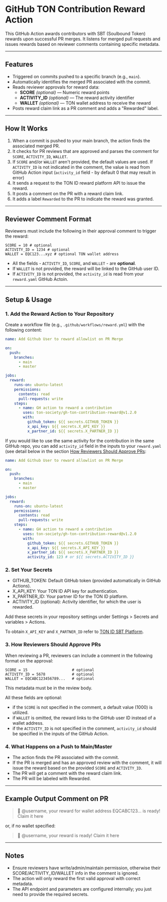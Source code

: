 # GitHub TON Contribution Reward Action

This GitHub Action awards contributors with SBT (Soulbound Token) rewards upon successful PR merges. It listens for merged pull requests and issues rewards based on reviewer comments containing specific metadata.

---

## Features

- Triggered on commits pushed to a specific branch (e.g., `main`).
- Automatically identifies the merged PR associated with the commit.
- Reads reviewer approvals for reward data:  
  - **SCORE** *(optional)* — Numeric reward points  
  - **ACTIVITY_ID** *(optional)* — The reward activity identifier  
  - **WALLET** *(optional)* — TON wallet address to receive the reward  
- Posts reward claim link as a PR comment and adds a "Rewarded" label.

---

## How It Works

1. When a commit is pushed to your main branch, the action finds the associated merged PR.
2. It checks for PR reviews that are approved and parses the comment for `SCORE`, `ACTIVITY_ID`, `WALLET`.
3. If `SCORE` and/or `WALLET` aren't provided, the default values are used. If `ACTIVITY_ID` is not indicated in the comment, the value is read from GitHub Action input (`activity_id` field - by default 0 that may result in error)
4. It sends a request to the TON ID reward platform API to issue the reward.
5. It posts a comment on the PR with a reward claim link.
6. It adds a label `Rewarded` to the PR to indicate the reward was granted.

---

## Reviewer Comment Format

Reviewers must include the following in their approval comment to trigger the reward:
```
SCORE = 10 # optional
ACTIVITY_ID = 1234 # optional
WALLET = EQC123...xyz # optional TON wallet address
```

- All the fields - `ACTIVITY_ID`, `SCORE`, and `WALLET` - are **optional**.
- If `WALLET` is not provided, the reward will be linked to the GitHub user ID.
- If `ACTIVITY_ID` is not provided, the `activity_id` is read from your `reward.yaml` GitHub Actoin.

---

## Setup & Usage

### 1. Add the Reward Action to Your Repository

Create a workflow file (e.g., `.github/workflows/reward.yml`) with the following content:

```yaml
name: Add Github User to reward allowlist on PR Merge

on:
  push:
    branches:
      - main
      - master

jobs:
  reward:
    runs-on: ubuntu-latest
    permissions:
      contents: read
      pull-requests: write
    steps:
      - name: GH action to reward a contribution
        uses: ton-society/gh-ton-contribution-reward@v1.2.0
        with:
          github_token: ${{ secrets.GITHUB_TOKEN }}
          x_api_key: ${{ secrets.X_API_KEY }}
          x_partner_id: ${{ secrets.X_PARTNER_ID }}
```


If you would like to use the same activity for the contribution in the same GitHub repo, you can add `activity_id` field in the inputs to your `reward.yaml` (see detail below in the section [How Reviewers Should Approve PRs](#3-how-reviewers-should-approve-prs):
```yaml
name: Add Github User to reward allowlist on PR Merge

on:
  push:
    branches:
      - main
      - master

jobs:
  reward:
    runs-on: ubuntu-latest
    permissions:
      contents: read
      pull-requests: write
    steps:
      - name: GH action to reward a contribution
        uses: ton-society/gh-ton-contribution-reward@v1.2.0
        with:
          github_token: ${{ secrets.GITHUB_TOKEN }}
          x_api_key: ${{ secrets.X_API_KEY }}
          x_partner_id: ${{ secrets.X_PARTNER_ID }}
          activity_id: 123 # or ${{ secrets.ACTIVITY_ID }}
```

### 2. Set Your Secrets

- GITHUB_TOKEN: Default GitHub token (provided automatically in GitHub Actions).
- X_API_KEY: Your TON ID API key for authentication.
- X_PARTNER_ID: Your partner ID for the TON ID platform.
- ACTIVITY_ID (optional): Activity identifier, for which the user is rewarded.

Add these secrets in your repository settings under Settings > Secrets and variables > Actions.

To obtain `X_API_KEY` and `X_PARTNER_ID` refer to [TON ID SBT Platform](https://github.com/ton-society/sbt-platform).

### 3. How Reviewers Should Approve PRs

When reviewing a PR, reviewers can include a comment in the following format on the approval:
```
SCORE = 15                    # optional
ACTIVITY_ID = 5678            # optional
WALLET = EQCABC123456789...   # optional
```
This metadata must be in the review body.

All these fields are optional:
- if the `SCORE` is not specified in the comment, a default value (1000) is utilized.
- if `WALLET` is omitted, the reward links to the GitHub user ID instead of a wallet address.
- if the `ACTIVITY_ID` is not specified in the comment, `activity_id` should be specified in the inputs of the GitHub Action.


### 4. What Happens on a Push to Main/Master

- The action finds the PR associated with the commit.
- If the PR is merged and has an approved review with the comment, it will issue the reward based on the provided `SCORE` and `ACTIVITY_ID`.
- The PR will get a comment with the reward claim link.
- The PR will be labeled with Rewarded.

---

## Example Output Comment on PR

> 🎉 @username, your reward for wallet address EQCABC123... is ready! Claim it here

or, if no wallet specified:

> 🎉 @username, your reward is ready! Claim it here

---

## Notes
- Ensure reviewers have write/admin/maintain permission, otherwise their SCORE/ACTIVITY_ID/WALLET info in the comment is ignored.
- The action will only reward the first valid approval with correct metadata.
- The API endpoint and parameters are configured internally; you just need to provide the required secrets.
